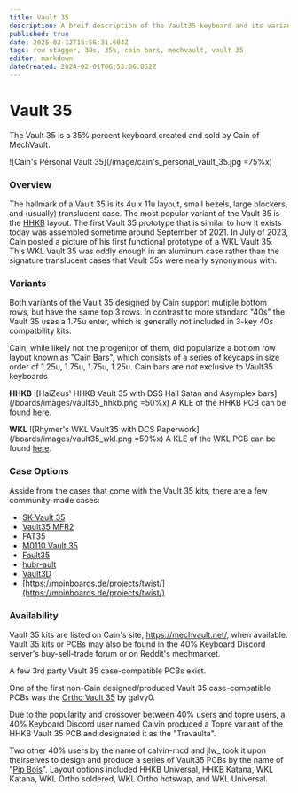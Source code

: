 ```yaml
---
title: Vault 35
description: A breif description of the Vault35 keyboard and its variants, originally designed by Cain of MechVault
published: true
date: 2025-03-12T15:56:31.604Z
tags: row stagger, 30s, 35%, cain bars, mechvault, vault 35
editor: markdown
dateCreated: 2024-02-01T06:53:06.852Z
---
```


# Vault 35

The Vault 35 is a 35% percent keyboard created and sold by Cain of MechVault.

![Cain's Personal Vault 35](/image/cain's_personal_vault_35.jpg =75%x)

### Overview

The hallmark of a Vault 35 is its 4u x 11u layout, small bezels, large blockers, and (usually) translucent case. The most popular variant of the Vault 35 is the [HHKB](https://hhkeyboard.us/blog/the-mystery-behind-the-ctrl-key-and-unique-hhkb-layout) layout. The first Vault 35 prototype that is similar to how it exists today was assembled sometime around September of 2021. In July of 2023, Cain posted a picture of his first functional prototype of a WKL Vault 35. This WKL Vault 35 was oddly enough in an aluminum case rather than the signature translucent cases that Vault 35s were nearly synonymous with. 

### Variants

Both variants of the Vault 35 designed by Cain support mutiple bottom rows, but have the same top 3 rows. In contrast to more standard "40s" the Vault 35 uses a 1.75u enter, which is generally not included in 3-key 40s compatbility kits.

Cain, while likely not the progenitor of them, did popularize a bottom row layout known as "Cain Bars", which consists of a series of keycaps in size order of 1.25u, 1.75u, 1.75u, 1.25u. Cain bars are *not* exclusive to Vault35 keyboards 

**HHKB**
![HaiZeus' HHKB Vault 35 with DSS Hail Satan and Asymplex bars](/boards/images/vault35_hhkb.png =50%x)
A KLE of the HHKB PCB can be found [here](http://www.keyboard-layout-editor.com/##@_name=Vault35%20HHKB&author=MechVault%3B&@_a:7%3B&=Q&=W&=E&=R&=T&=Y&=U&=I&=O&=P&=BACK%20SPACE%3B&@_w:1.25%3B&=A&=S&=D&=F&=G&=H&=J&=K&=L&_w:1.75%3B&=ENTER%3B&@_w:1.75%3B&=Z&=X&=C&=V&=B&=N&=M&_a:5%3B&=%0A,%0A%0A%0A%0A%0A%3C&=%0A.%0A%0A%0A%0A%0A%3E&_w:1.25%3B&=%0A%2F%2F%0A%0A%0A%0A%0A%3F%3B&@_x:1.5&c=%2338c2d0&a:7&w:1.25%3B&=&_w:1.25%3B&=&_w:3%3B&=&_w:1.25%3B&=&_w:1.25%3B&=%3B&@_x:1.5%3B&=&_w:1.25%3B&=&_w:1.75%3B&=&_w:1.75%3B&=&_w:1.25%3B&=&=%3B&@_x:1.5%3B&=&=&_w:2%3B&=&_w:2%3B&=&=&=%3B&@_x:1.5&w:1.5%3B&=&_w:2.25%3B&=&_w:2.75%3B&=&_w:1.5%3B&=%3B&@_x:1.5%3B&=&_w:3%3B&=&_w:3%3B&=&=%3B&@_x:1.5%3B&=&_w:6%3B&=&=).

**WKL**
![Rhymer's WKL Vault35 with DCS Paperwork](/boards/images/vault35_wkl.png =50%x)
A KLE of the WKL PCB can be found [here](http://www.keyboard-layout-editor.com/##@_name=Vault35%20WKL&author=MechVault%3B&@_a:7%3B&=Q&=W&=E&=R&=T&=Y&=U&=I&=O&=P&=BACK%20SPACE%3B&@_w:1.25%3B&=A&=S&=D&=F&=G&=H&=J&=K&=L&_w:1.75%3B&=ENTER%3B&@_w:1.75%3B&=Z&=X&=C&=V&=B&=N&=M&_a:5%3B&=%0A,%0A%0A%0A%0A%0A%3C&=%0A.%0A%0A%0A%0A%0A%3E&_w:1.25%3B&=%0A%2F%2F%0A%0A%0A%0A%0A%3F%3B&@_a:7&w:1.5%3B&=&_x:1&c=%2338c2d0&w:1.25%3B&=&_w:1.75%3B&=&_w:1.75%3B&=&_w:1.25%3B&=&_x:1&c=%23cccccc&w:1.5%3B&=%3B&@_x:2.5&c=%2338c2d0%3B&=&_w:2%3B&=&_w:2%3B&=&=%3B&@_x:2.5&w:3%3B&=&_w:3%3B&=%3B&@_x:2.5&w:1.5%3B&=&_w:3%3B&=&_w:1.5%3B&=%3B&@_x:2.5&w:6%3B&=).

### Case Options

Asside from the cases that come with the Vault 35 kits, there are a few community-made cases:
- [SK-Vault 35](https://github.com/seirin-blu/SK-Vault-35-Case)
- [Vault35 MFR2](https://github.com/seirin-blu/Vault35-MFR2)
- [FAT35](https://github.com/seirin-blu/Vault35-MFR2/blob/main/FAT35.stl)
- [M0110 Vault 35](https://github.com/Ani919/M0110-case-for-vault35)
- [Fault35](https://github.com/subottimale/Fault35)
- [hubr-ault](https://github.com/jatounit/hubr-ault)
- [Vault3D](https://makerworld.com/en/models/462918-vault3d-vault35-keyboard-case-includes-cad#profileId-371447)
- [https://moinboards.de/projects/twist/](https://moinboards.de/projects/twist/)

### Availability

Vault 35 kits are listed on Cain's site, https://mechvault.net/, when available. Vault 35 kits or PCBs may also be found in the 40% Keyboard Discord server's buy-sell-trade forum or on Reddit's mechmarket.

A few 3rd party Vault 35 case-compatible PCBs exist. 

One of the first non-Cain designed/produced Vault 35 case-compatible PCBs was the [Ortho Vault 35](https://github.com/galvy0/vault35_ortho) by galvy0.

Due to the popularity and crossover between 40% users and topre users, a 40% Keyboard Discord user named Calvin produced a Topre variant of the HHKB Vault 35 PCB and designated it as the "Travaulta".

Two other 40% users by the name of calvin-mcd and jlw_ took it upon theirselves to design and produce a series of Vault35 PCBs by the name of "[Pip Bois](/boards/pip-bois)". Layout options included HHKB Universal, HHKB Katana, WKL Katana, WKL Ortho soldered, WKL Ortho hotswap, and WKL Universal. 
